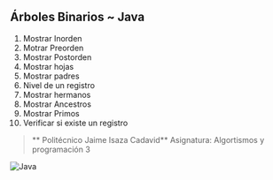 ## Árboles Binarios ~ Java

1. Mostrar Inorden
2. Motrar Preorden
3. Mostrar Postorden
4. Mostrar hojas
5. Mostrar padres
6. Nivel de un registro
7. Mostrar hermanos
8. Mostrar Ancestros
9. Mostrar Primos
10. Verificar si existe un registro

>** Politécnico Jaime Isaza Cadavid**
> Asignatura: Algortismos y programación 3

![Java](https://external-content.duckduckgo.com/iu/?u=https%3A%2F%2Fwww.hostingireland.ie%2Fimages%2Fjava-logo.png&f=1&nofb=1)